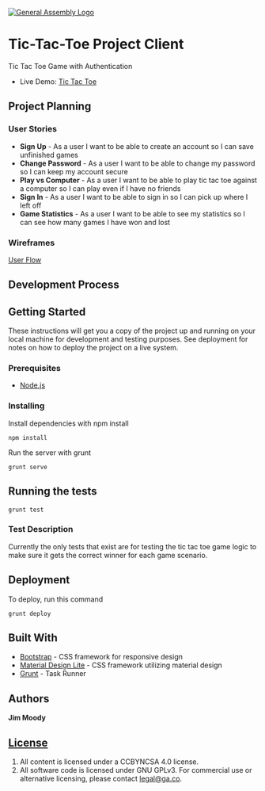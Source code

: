 [![General Assembly Logo](https://camo.githubusercontent.com/1a91b05b8f4d44b5bbfb83abac2b0996d8e26c92/687474703a2f2f692e696d6775722e636f6d2f6b6538555354712e706e67)](https://generalassemb.ly/education/web-development-immersive)

# Tic-Tac-Toe Project Client

  Tic Tac Toe Game with Authentication

-   Live Demo: [Tic Tac Toe](https://jim-moody.github.io/tic-tac-toe)

## Project Planning

### User Stories

-   **Sign Up** - As a user I want to be able to create an account so I can save unfinished games
-   **Change Password** - As a user I want to be able to change my password so I can keep my account secure
-   **Play vs Computer** - As a user I want to be able to play tic tac toe against a computer so I can play even if I have no friends
-   **Sign In** - As a user I want to be able to sign in so I can pick up where I left off
-   **Game Statistics** - As a user I want to be able to see my statistics so I can see how many games I have won and lost

### Wireframes

[User Flow](http://imgur.com/a/QnOGm)

## Development Process

## Getting Started

  These instructions will get you a copy of the project up and running on your local machine for development and testing purposes. See deployment for notes on how to deploy the project on a live system.

### Prerequisites

-   [Node.js](https://nodejs.org/en/)

### Installing

Install dependencies with npm install

    npm install

Run the server with grunt

    grunt serve

## Running the tests

    grunt test

### Test Description

  Currently the only tests that exist are for testing the tic tac toe game logic to make sure it gets the correct winner for each game scenario.

## Deployment

  To deploy, run this command

    grunt deploy

## Built With

-   [Bootstrap](http://getbootstrap.com/) - CSS framework for responsive design
-   [Material Design Lite](https://getmdl.io) - CSS framework utilizing material design
-   [Grunt](https://gruntjs.com/) - Task Runner

## Authors

**Jim Moody**

## [License](LICENSE)

1.  All content is licensed under a CC­BY­NC­SA 4.0 license.
2.  All software code is licensed under GNU GPLv3. For commercial use or alternative licensing, please contact legal@ga.co.
